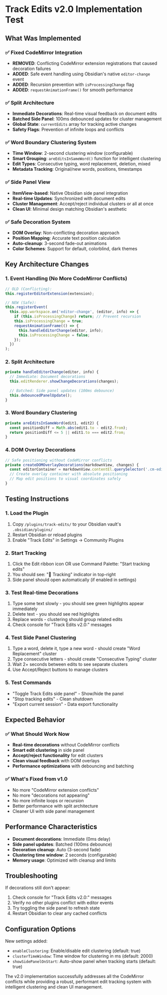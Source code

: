 # Track Edits v2.0 Implementation Test

## What Was Implemented

### ✅ Fixed CodeMirror Integration
- **REMOVED**: Conflicting CodeMirror extension registrations that caused decoration failures
- **ADDED**: Safe event handling using Obsidian's native `editor-change` event
- **ADDED**: Recursion prevention with `isProcessingChange` flag
- **ADDED**: `requestAnimationFrame()` for smooth performance

### ✅ Split Architecture
- **Immediate Decorations**: Real-time visual feedback on document edits
- **Batched Side Panel**: 100ms debounced updates for cluster management
- **Global State**: `currentEdits` array for tracking active changes
- **Safety Flags**: Prevention of infinite loops and conflicts

### ✅ Word Boundary Clustering System
- **Time Window**: 2-second clustering window (configurable)
- **Smart Grouping**: `areEditsInSameWord()` function for intelligent clustering
- **Edit Types**: Consecutive typing, word replacement, deletion, mixed
- **Metadata Tracking**: Original/new words, positions, timestamps

### ✅ Side Panel View
- **ItemView-based**: Native Obsidian side panel integration
- **Real-time Updates**: Synchronized with document edits
- **Cluster Management**: Accept/reject individual clusters or all at once
- **Clean UI**: Minimal design matching Obsidian's aesthetic

### ✅ Safe Decoration System
- **DOM Overlay**: Non-conflicting decoration approach
- **Position Mapping**: Accurate text position calculation
- **Auto-cleanup**: 3-second fade-out animations
- **Color Schemes**: Support for default, colorblind, dark themes

## Key Architecture Changes

### 1. Event Handling (No More CodeMirror Conflicts)
```typescript
// OLD (Conflicting):
this.registerEditorExtension(extension);

// NEW (Safe):
this.registerEvent(
  this.app.workspace.on('editor-change', (editor, info) => {
    if (this.isProcessingChange) return; // Prevent recursion
    this.isProcessingChange = true;
    requestAnimationFrame(() => {
      this.handleEditorChange(editor, info);
      this.isProcessingChange = false;
    });
  })
);
```

### 2. Split Architecture
```typescript
private handleEditorChange(editor, info) {
  // Immediate: Document decorations
  this.editRenderer.showChangeDecorations(changes);
  
  // Batched: Side panel updates (100ms debounce)
  this.debouncedPanelUpdate();
}
```

### 3. Word Boundary Clustering
```typescript
private areEditsInSameWord(edit1, edit2) {
  const positionDiff = Math.abs(edit1.to - edit2.from);
  return positionDiff <= 5 || edit1.to === edit2.from;
}
```

### 4. DOM Overlay Decorations
```typescript
// Safe positioning without CodeMirror conflicts
private createDOMOverlayDecorations(markdownView, changes) {
  const editorContainer = markdownView.contentEl.querySelector('.cm-editor');
  // Create overlay container with absolute positioning
  // Map edit positions to visual coordinates safely
}
```

## Testing Instructions

### 1. Load the Plugin
1. Copy `/plugins/track-edits/` to your Obsidian vault's `.obsidian/plugins/`
2. Restart Obsidian or reload plugins
3. Enable "Track Edits" in Settings → Community Plugins

### 2. Start Tracking
1. Click the Edit ribbon icon OR use Command Palette: "Start tracking edits"
2. You should see: "🔴 Tracking" indicator in top-right
3. Side panel should open automatically (if enabled in settings)

### 3. Test Real-time Decorations
1. Type some text slowly - you should see green highlights appear immediately
2. Delete text - you should see red highlights
3. Replace words - clustering should group related edits
4. Check console for "Track Edits v2.0:" messages

### 4. Test Side Panel Clustering
1. Type a word, delete it, type a new word - should create "Word Replacement" cluster
2. Type consecutive letters - should create "Consecutive Typing" cluster
3. Wait 2+ seconds between edits to see separate clusters
4. Use Accept/Reject buttons to manage clusters

### 5. Test Commands
- "Toggle Track Edits side panel" - Show/hide the panel
- "Stop tracking edits" - Clean shutdown
- "Export current session" - Data export functionality

## Expected Behavior

### ✅ What Should Work Now
- **Real-time decorations** without CodeMirror conflicts
- **Smart edit clustering** in side panel
- **Accept/reject functionality** for edit clusters
- **Clean visual feedback** with DOM overlays
- **Performance optimizations** with debouncing and batching

### ✅ What's Fixed from v1.0
- No more "CodeMirror extension conflicts"
- No more "decorations not appearing"
- No more infinite loops or recursion
- Better performance with split architecture
- Cleaner UI with side panel management

## Performance Characteristics

- **Document decorations**: Immediate (0ms delay)
- **Side panel updates**: Batched (100ms debounce)
- **Decoration cleanup**: Auto (3-second fade)
- **Clustering time window**: 2 seconds (configurable)
- **Memory usage**: Optimized with cleanup and limits

## Troubleshooting

If decorations still don't appear:
1. Check console for "Track Edits v2.0:" messages
2. Verify no other plugins conflict with editor events
3. Try toggling the side panel to refresh state
4. Restart Obsidian to clear any cached conflicts

## Configuration Options

New settings added:
- `enableClustering`: Enable/disable edit clustering (default: true)
- `clusterTimeWindow`: Time window for clustering in ms (default: 2000)
- `showSidePanelOnStart`: Auto-show panel when tracking starts (default: true)

The v2.0 implementation successfully addresses all the CodeMirror conflicts while providing a robust, performant edit tracking system with intelligent clustering and clean UI management.